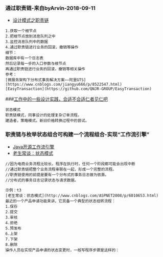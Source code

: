 ### 通过职责链-来自byArvin-2018-09-11
- [设计模式之职责链](http://blog.51cto.com/zero01/2065240)

```
1.获取一个根节点
2.把根节点放到消息队列之中
3.监控消息队列中的数据
4.通过职责链进行业务的回滚，撤销等操作
细节：
数据库中有一个日志表
然后记录每一步的入口参数与根节点
再通过职责链进行业务的回滚，撤销等相关操作
参考：
[微服务架构下分布式事务解决方案——阿里GTS](https://www.cnblogs.com/jiangyu666/p/8522547.html)
[EasyTransaction](https://github.com/QNJR-GROUP/EasyTransaction)
```
###[工作中的一些设计实践，合适不合适仁者见仁吧](https://github.com/jiangmin168168/jim-framework)
```
状态模式
职责链模式，同事设计的处理复杂订单流程。
建造者，策略模式。新旧价格转换过程中的尝试。
```

### 职责链与枚举状态组合可构建一个流程组合-实现“工作流引擎”
- [Java开源工作流引擎](http://www.open-open.com/08.htm)
- [老生常谈：状态模式](http://www.cnblogs.com/ASPNET2008/p/6010653.html)

```
//因为电商业务流程比较长，程序在执行时，任何一个阶段都可能会出现中断
//通过职责链把整个业务流程串联在一起，形成一个完整的流程。
//职责链使用的前提是要有一个分布式的事务日志做为依靠。
//分布式的事务日志记录状态与请求数据。
```
```
示例：t3
[老生常谈：状态模式](http://www.cnblogs.com/ASPNET2008/p/6010653.html)
最近的一个产品申请功能来讲，它具备一个典型的状态扭转流程：
1.保存
2.提交
3.审核
4.拒绝
5.预发布
6.上架
7.下架
8.删除
操作人员在实现产品申请的状态变更时，一般写程序步骤是这样的：
```